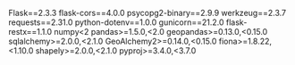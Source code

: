 Flask==2.3.3
flask-cors==4.0.0
psycopg2-binary==2.9.9
werkzeug==2.3.7
requests==2.31.0
python-dotenv==1.0.0
gunicorn==21.2.0
flask-restx==1.1.0
numpy<2
pandas>=1.5.0,<2.0
geopandas>=0.13.0,<0.15.0
sqlalchemy>=2.0.0,<2.1.0
GeoAlchemy2>=0.14.0,<0.15.0
fiona>=1.8.22,<1.10.0
shapely>=2.0.0,<2.1.0
pyproj>=3.4.0,<3.7.0